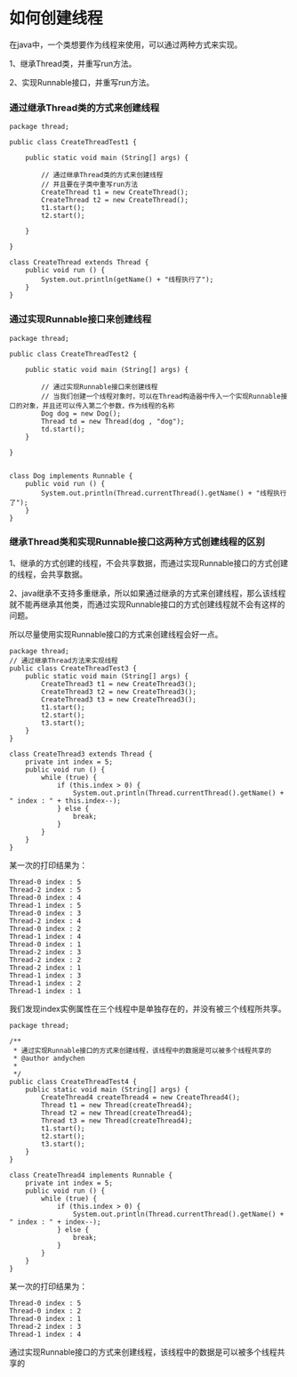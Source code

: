 # 如何创建线程
在java中，一个类想要作为线程来使用，可以通过两种方式来实现。

1、继承Thread类，并重写run方法。

2、实现Runnable接口，并重写run方法。

### 通过继承Thread类的方式来创建线程

```
package thread;

public class CreateThreadTest1 {
	
	public static void main (String[] args) {
		
		// 通过继承Thread类的方式来创建线程
		// 并且要在子类中重写run方法
		CreateThread t1 = new CreateThread();
		CreateThread t2 = new CreateThread();
		t1.start();
		t2.start();
		
	}
	
}

class CreateThread extends Thread {
	public void run () {
		System.out.println(getName() + "线程执行了");
	}
}
```
### 通过实现Runnable接口来创建线程

```
package thread;

public class CreateThreadTest2 {
	
	public static void main (String[] args) {
		
		// 通过实现Runnable接口来创建线程
		// 当我们创建一个线程对象时，可以在Thread构造器中传入一个实现Runnable接口的对象，并且还可以传入第二个参数，作为线程的名称
		Dog dog = new Dog();
		Thread td = new Thread(dog , "dog");
		td.start();
	}
	
}


class Dog implements Runnable {
	public void run () {
		System.out.println(Thread.currentThread().getName() + "线程执行了");
	}
}
```
### 继承Thread类和实现Runnable接口这两种方式创建线程的区别
1、继承的方式创建的线程，不会共享数据，而通过实现Runnable接口的方式创建的线程，会共享数据。

2、java继承不支持多重继承，所以如果通过继承的方式来创建线程，那么该线程就不能再继承其他类，而通过实现Runnable接口的方式创建线程就不会有这样的问题。

所以尽量使用实现Runnable接口的方式来创建线程会好一点。

```
package thread;
// 通过继承Thread方法来实现线程
public class CreateThreadTest3 {
	public static void main (String[] args) {
		CreateThread3 t1 = new CreateThread3();
		CreateThread3 t2 = new CreateThread3();
		CreateThread3 t3 = new CreateThread3();
		t1.start();
		t2.start();
		t3.start();
	}
}

class CreateThread3 extends Thread {
	private int index = 5;
	public void run () {
		while (true) {
			if (this.index > 0) {
				System.out.println(Thread.currentThread().getName() + " index : " + this.index--);
			} else {
				break;
			}
		}
	}
}
```
某一次的打印结果为：

```
Thread-0 index : 5
Thread-2 index : 5
Thread-0 index : 4
Thread-1 index : 5
Thread-0 index : 3
Thread-2 index : 4
Thread-0 index : 2
Thread-1 index : 4
Thread-0 index : 1
Thread-2 index : 3
Thread-2 index : 2
Thread-2 index : 1
Thread-1 index : 3
Thread-1 index : 2
Thread-1 index : 1
```
我们发现index实例属性在三个线程中是单独存在的，并没有被三个线程所共享。


```
package thread;

/**
 * 通过实现Runnable接口的方式来创建线程，该线程中的数据是可以被多个线程共享的
 * @author andychen
 *
 */
public class CreateThreadTest4 {
	public static void main (String[] args) {
		CreateThread4 createThread4 = new CreateThread4();
		Thread t1 = new Thread(createThread4);
		Thread t2 = new Thread(createThread4);
		Thread t3 = new Thread(createThread4);
		t1.start();
		t2.start();
		t3.start();
	}
}

class CreateThread4 implements Runnable {
	private int index = 5;
	public void run () {
		while (true) {
			if (this.index > 0) {
				System.out.println(Thread.currentThread().getName() + " index : " + index--);
			} else {
				break;
			}
		}
	}
}
```
某一次的打印结果为：

```
Thread-0 index : 5
Thread-0 index : 2
Thread-0 index : 1
Thread-2 index : 3
Thread-1 index : 4
```
通过实现Runnable接口的方式来创建线程，该线程中的数据是可以被多个线程共享的